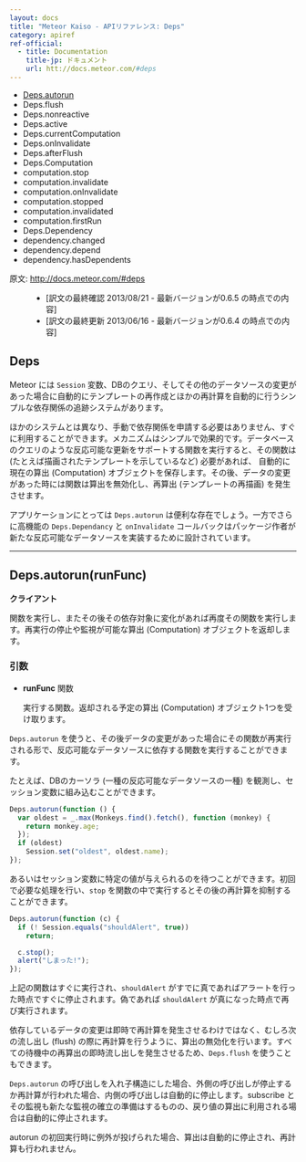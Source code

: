 ```yaml
---
layout: docs
title: "Meteor Kaiso - APIリファレンス: Deps"
category: apiref
ref-official: 
  - title: Documentation
    title-jp: ドキュメント
    url: htt://docs.meteor.com/#deps
---
```


*   [Deps.autorun](#deps_autorun)
*   Deps.flush
*   Deps.nonreactive
*   Deps.active
*   Deps.currentComputation
*   Deps.onInvalidate
*   Deps.afterFlush
*   Deps.Computation
*   computation.stop
*   computation.invalidate
*   computation.onInvalidate
*   computation.stopped
*   computation.invalidated
*   computation.firstRun
*   Deps.Dependency
*   dependency.changed
*   dependency.depend
*   dependency.hasDependents 

<dl>
  <dt>原文: <a href="http://docs.meteor.com/#deps">http://docs.meteor.com/#deps</a><dt>
  <dd>
  <ul>
    <li>[訳文の最終確認 2013/08/21 - 最新バージョンが0.6.5 の時点での内容]</li>
    <li>[訳文の最終更新 2013/06/16 - 最新バージョンが0.6.4 の時点での内容]</li>
  </ul>
  </dd>
</dl>

## Deps

Meteor には `Session` 変数、DBのクエリ、そしてその他のデータソースの変更があった場合に自動的にテンプレートの再作成とほかの再計算を自動的に行うシンプルな依存関係の追跡システムがあります。

ほかのシステムとは異なり、手動で依存関係を申請する必要はありません、すぐに利用することができます。メカニズムはシンプルで効果的です。データベースのクエリのような反応可能な更新をサポートする関数を実行すると、その関数は (たとえば描画されたテンプレートを示しているなど) 必要があれば、 自動的に現在の算出 (Computation) オブジェクトを保存します。その後、データの変更があった時には関数は算出を無効化し、再算出 (テンプレートの再描画) を発生させます。

アプリケーションにとっては `Deps.autorun` は便利な存在でしょう。一方でさらに高機能の `Deps.Dependancy` と `onInvalidate` コールバックはパッケージ作者が新たな反応可能なデータソースを実装するために設計されています。

---
<a name="deps_autorun"></a>
## Deps.autorun(runFunc)
__クライアント__

関数を実行し、またその後その依存対象に変化があれば再度その関数を実行します。再実行の停止や監視が可能な算出 (Computation) オブジェクトを返却します。

### 引数

* **runFunc** 関数

    実行する関数。返却される予定の算出 (Computation) オブジェクト1つを受け取ります。

`Deps.autorun` を使うと、その後データの変更があった場合にその関数が再実行される形で、反応可能なデータソースに依存する関数を実行することができます。

たとえば、DBのカーソラ (一種の反応可能なデータソースの一種) を観測し、セッション変数に組み込むことができます。

~~~ javascript
Deps.autorun(function () {
  var oldest = _.max(Monkeys.find().fetch(), function (monkey) {
    return monkey.age;
  });
  if (oldest)
    Session.set("oldest", oldest.name);
});
~~~

あるいはセッション変数に特定の値が与えられるのを待つことができます。初回で必要な処理を行い、`stop` を関数の中で実行するとその後の再計算を抑制することができます。

~~~ javascript
Deps.autorun(function (c) {
  if (! Session.equals("shouldAlert", true))
    return;

  c.stop();
  alert("しまった!");
});
~~~

上記の関数はすぐに実行され、`shouldAlert` がすでに真であればアラートを行った時点ですぐに停止されます。偽であれば `shouldAlert` が真になった時点で再び実行されます。

依存しているデータの変更は即時で再計算を発生させるわけではなく、むしろ次の流し出し (flush) の際に再計算を行うように、算出の無効化を行います。すべての待機中の再算出の即時流し出しを発生させるため、`Deps.flush` を使うこともできます。

`Deps.autorun` の呼び出しを入れ子構造にした場合、外側の呼び出しが停止するか再計算が行われた場合、内側の呼び出しは自動的に停止します。subscribe とその監視も新たな監視の確立の準備はするものの、戻り値の算出に利用される場合は自動的に停止されます。

autorun の初回実行時に例外が投げられた場合、算出は自動的に停止され、再計算も行われません。

